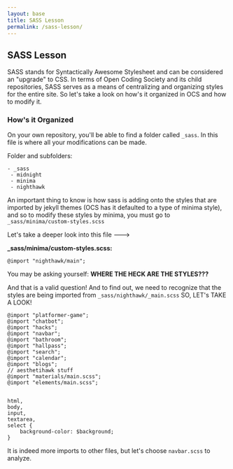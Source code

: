 ```yaml
---
layout: base
title: SASS Lesson
permalink: /sass-lesson/
---
```


## SASS Lesson
SASS stands for Syntactically Awesome Stylesheet and can be considered an "upgrade" to CSS. In terms of Open Coding Society and its child repositories, SASS serves as a means of centralizing and organizing styles for the entire site. So let's take a look on how's it organized in OCS and how to modify it.

### How's it Organized
On your own repository, you'll be able to find a folder called `_sass`. In this file is where all your modifications can be made.

Folder and subfolders:
```
- _sass
 - midnight
 - minima
 - nighthawk
```

An important thing to know is how sass is adding onto the styles that are imported by jekyll themes (OCS has it defaulted to a type of minima style), and so to modify these styles by minima, you must go to `_sass/minima/custom-styles.scss`

Let's take a deeper look into this file --->

**_sass/minima/custom-styles.scss:**

```
@import "nighthawk/main";
```

You may be asking yourself: **WHERE THE HECK ARE THE STYLES???**

And that is a valid question! And to find out, we need to recognize that the styles are being imported from `_sass/nighthawk/_main.scss` SO, LET's TAKE A LOOK!

```
@import "platformer-game";
@import "chatbot";
@import "hacks";
@import "navbar";
@import "bathroom";
@import "hallpass";
@import "search";
@import "calendar";
@import "blogs";
// aesthetihawk stuff
@import "materials/main.scss";
@import "elements/main.scss";


html,
body,
input,
textarea,
select {
    background-color: $background;
}
```

It is indeed more imports to other files, but let's choose `navbar.scss` to analyze.